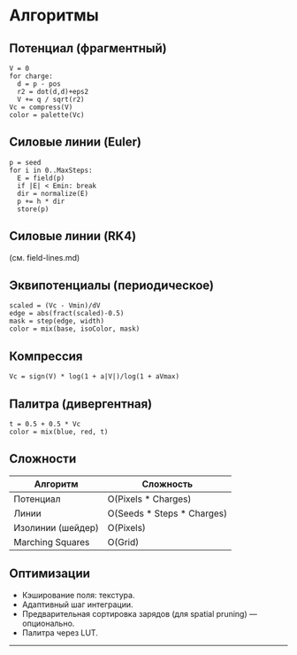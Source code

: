 # Алгоритмы

## Потенциал (фрагментный)
```
V = 0
for charge:
  d = p - pos
  r2 = dot(d,d)+eps2
  V += q / sqrt(r2)
Vc = compress(V)
color = palette(Vc)
```

## Силовые линии (Euler)
```
p = seed
for i in 0..MaxSteps:
  E = field(p)
  if |E| < Emin: break
  dir = normalize(E)
  p += h * dir
  store(p)
```

## Силовые линии (RK4)
(см. field-lines.md)

## Эквипотенциалы (периодическое)
```
scaled = (Vc - Vmin)/dV
edge = abs(fract(scaled)-0.5)
mask = step(edge, width)
color = mix(base, isoColor, mask)
```

## Компрессия
```
Vc = sign(V) * log(1 + a|V|)/log(1 + aVmax)
```

## Палитра (дивергентная)
```
t = 0.5 + 0.5 * Vc
color = mix(blue, red, t)
```

## Сложности
| Алгоритм | Сложность |
|----------|-----------|
| Потенциал | O(Pixels * Charges) |
| Линии | O(Seeds * Steps * Charges) |
| Изолинии (шейдер) | O(Pixels) |
| Marching Squares | O(Grid) |

## Оптимизации
- Кэширование поля: текстура.
- Адаптивный шаг интеграции.
- Предварительная сортировка зарядов (для spatial pruning) — опционально.
- Палитра через LUT.

---
